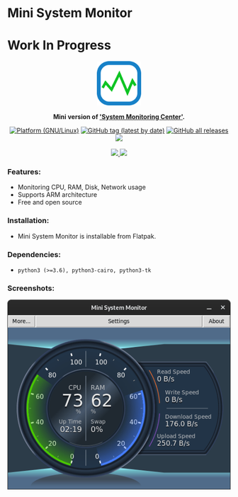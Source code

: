 # Mini System Monitor

# Work In Progress

<p align="center">
    <img src="https://github.com/hakandundar34coding/mini-system-monitor/blob/master/icons/mini-system-monitor.svg" alt="ss" width="100">
</p>

<p align="center">
    <strong>
        Mini version of <a href="https://github.com/hakandundar34coding/system-monitoring-center">'System Monitoring Center'</a>.
    </strong>
</p>


<p align="center">
<a href="https://github.com/hakandundar34coding/mini-system-monitor/tags"><img alt="Platform (GNU/Linux)" src="https://img.shields.io/badge/platform-GNU/Linux-blue.svg"/></a>
<a href="https://github.com/hakandundar34coding/mini-system-monitor/tags"><img alt="GitHub tag (latest by date)" src="https://img.shields.io/github/v/tag/hakandundar34coding/mini-system-monitor"></a>
<a href="https://github.com/hakandundar34coding/mini-system-monitor/tags"><img alt="GitHub all releases" src="https://img.shields.io/github/downloads/hakandundar34coding/mini-system-monitor/total"></a>
<a href="https://github.com/hakandundar34coding/mini-system-monitor/blob/master/Changes.md"><img src="https://img.shields.io/badge/View-Changelog-b37840"></a>
</p>

<p align="center">
    </a>
    <a href="https://github.com/hakandundar34coding/mini-system-monitor/tags">
        <img src="https://img.shields.io/badge/Code-Python3-523232">
    </a>
    <a href="https://github.com/hakandundar34coding/mini-system-monitor/tags">
        <img src="https://img.shields.io/badge/GUI-Tkinter-523232">
    </a>
</p>


### Features:
- Monitoring CPU, RAM, Disk, Network usage
- Supports ARM architecture
- Free and open source


### Installation:
- Mini System Monitor is installable from Flatpak.


### Dependencies:
- `python3 (>=3.6), python3-cairo, python3-tk`


### Screenshots:
![Mini System Monitor](screenshots/mini-system-monitor-screenshot1.png)

